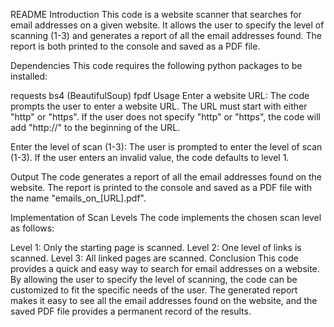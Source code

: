 README
Introduction
This code is a website scanner that searches for email addresses on a given website. It allows the user to specify the level of scanning (1-3) and generates a report of all the email addresses found. The report is both printed to the console and saved as a PDF file.

Dependencies
This code requires the following python packages to be installed:

requests
bs4 (BeautifulSoup)
fpdf
Usage
Enter a website URL: The code prompts the user to enter a website URL. The URL must start with either "http" or "https". If the user does not specify "http" or "https", the code will add "http://" to the beginning of the URL.

Enter the level of scan (1-3): The user is prompted to enter the level of scan (1-3). If the user enters an invalid value, the code defaults to level 1.

Output
The code generates a report of all the email addresses found on the website. The report is printed to the console and saved as a PDF file with the name "emails_on_[URL].pdf".

Implementation of Scan Levels
The code implements the chosen scan level as follows:

Level 1: Only the starting page is scanned.
Level 2: One level of links is scanned.
Level 3: All linked pages are scanned.
Conclusion
This code provides a quick and easy way to search for email addresses on a website. By allowing the user to specify the level of scanning, the code can be customized to fit the specific needs of the user. The generated report makes it easy to see all the email addresses found on the website, and the saved PDF file provides a permanent record of the results.
